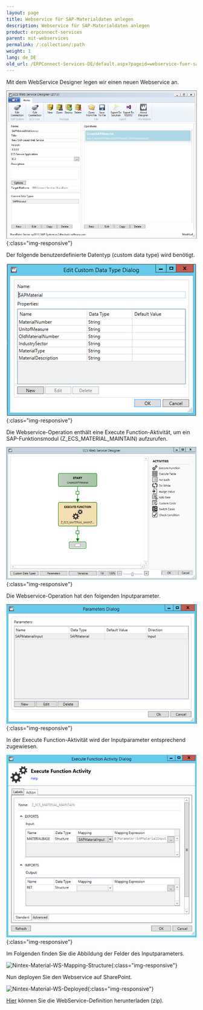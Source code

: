 ```yaml
---
layout: page
title: Webservice für SAP-Materialdaten anlegen
description: Webservice für SAP-Materialdaten anlegen
product: erpconnect-services
parent: mit-webservices
permalink: /:collection/:path
weight: 1
lang: de_DE
old_url: /ERPConnect-Services-DE/default.aspx?pageid=webservice-fuer-sap-materialdaten-anlegen
---
```


Mit dem WebService Designer legen wir einen neuen Webservice an.

![Nintex-Material-WS-Designer](/img/content/Nintex-Material-WS-Designer.jpg){:class="img-responsive"}

Der folgende benutzerdefinierte Datentyp (custom data type) wird benötigt. 

![Nintex-Material-WS-Custom-Data-Type](/img/content/Nintex-Material-WS-Custom-Data-Type.jpg){:class="img-responsive"}

Die Webservice-Operation enthält eine Execute Function-Aktivität, um ein SAP-Funktionsmodul (Z_ECS_MATERIAL_MAINTAIN) aufzurufen.  

![Nintex-Material-WS-Activity](/img/content/Nintex-Material-WS-Activity.jpg){:class="img-responsive"}

Die Webservice-Operation hat den folgenden Inputparameter.

![Nintex-Material-WS-Parameters](/img/content/Nintex-Material-WS-Parameters.jpg){:class="img-responsive"}

In der Execute Function-Aktivität wird der Inputparameter entsprechend zugewiesen.

![Nintex-Material-WS-Function-Activity](/img/content/Nintex-Material-WS-Function-Activity.jpg){:class="img-responsive"}

Im Folgenden finden Sie die Abbildung der Felder des Inputparameters.

![Nintex-Material-WS-Mapping-Structure](/img/content/Nintex-Material-WS-Mapping-Structure.png){:class="img-responsive"}

Nun deployen Sie den Webservice auf SharePoint. 

![Nintex-Material-WS-Deployed](/img/content/Nintex-Material-WS-Deployed.png){:class="img-responsive"}

[Hier]() können Sie die WebService-Definition herunterladen (zip).